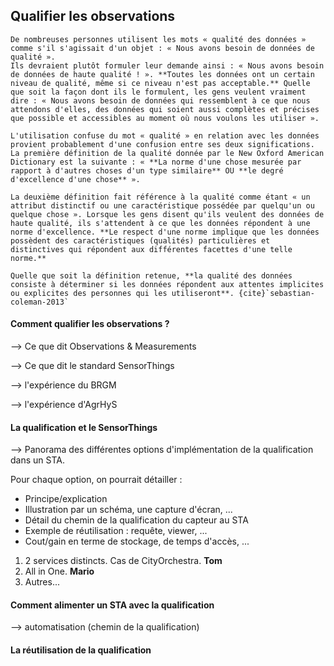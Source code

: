 ## Qualifier les observations

```{admonition} Définitions
De nombreuses personnes utilisent les mots « qualité des données » comme s'il s'agissait d'un objet : « Nous avons besoin de données de qualité ».
Ils devraient plutôt formuler leur demande ainsi : « Nous avons besoin de données de haute qualité ! ». **Toutes les données ont un certain niveau de qualité, même si ce niveau n'est pas acceptable.** Quelle que soit la façon dont ils le formulent, les gens veulent vraiment dire : « Nous avons besoin de données qui ressemblent à ce que nous attendons d'elles, des données qui soient aussi complètes et précises que possible et accessibles au moment où nous voulons les utiliser ».

L'utilisation confuse du mot « qualité » en relation avec les données provient probablement d'une confusion entre ses deux significations. La première définition de la qualité donnée par le New Oxford American Dictionary est la suivante : « **La norme d'une chose mesurée par rapport à d'autres choses d'un type similaire** OU **le degré d'excellence d'une chose** ».

La deuxième définition fait référence à la qualité comme étant « un attribut distinctif ou une caractéristique possédée par quelqu'un ou quelque chose ». Lorsque les gens disent qu'ils veulent des données de haute qualité, ils s'attendent à ce que les données répondent à une norme d'excellence. **Le respect d'une norme implique que les données possèdent des caractéristiques (qualités) particulières et distinctives qui répondent aux différentes facettes d'une telle norme.**

Quelle que soit la définition retenue, **la qualité des données consiste à déterminer si les données répondent aux attentes implicites ou explicites des personnes qui les utiliseront**. {cite}`sebastian-coleman-2013`
```

#### Comment qualifier les observations ?

--> Ce que dit Observations & Measurements

--> Ce que dit le standard SensorThings

--> l'expérience du BRGM

--> l'expérience d'AgrHyS

#### La qualification et le SensorThings 

--> Panorama des différentes options d'implémentation de la qualification dans un STA.

Pour chaque option, on pourrait détailler :
- Principe/explication
- Illustration par un schéma, une capture d'écran, ...
- Détail du chemin de la qualification du capteur au STA
- Exemple de réutilisation : requête, viewer, ...
- Cout/gain en terme de stockage, de temps d'accès, ...

1. 2 services distincts. Cas de CityOrchestra. **Tom**
2. All in One. **Mario**
3. Autres...

#### Comment alimenter un STA avec la qualification

--> automatisation (chemin de la qualification)

#### La réutilisation de la qualification
